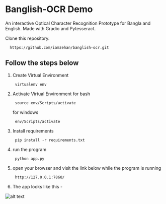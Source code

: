 # Banglish-OCR Demo

An interactive Optical Character Recognition Prototype for Bangla and English. Made with Gradio and Pytesseract.

Clone this repository.

      https://github.com/iamzehan/banglish-ocr.git

## Follow the steps below

1. Create Virtual Environment

        virtualenv env
    
2. Activate Virtual Environment
   for bash
   
        source env/Scripts/activate
   
   for windows
        
        env/Scripts/activate
    
3. Install requirements

        pip install -r requirements.txt

4. run the program

        python app.py
    
5. open your browser and visit the link below while the program is running

        http://127.0.0.1:7860/  
        
6. The app looks like this -

![alt text](https://res.cloudinary.com/du4udzfii/image/upload/v1651769751/Screenshot_93_48394c5ea6.png)
